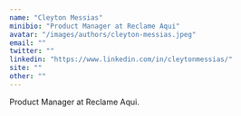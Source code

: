 ```yaml
---
name: "Cleyton Messias"
minibio: "Product Manager at Reclame Aqui"
avatar: "/images/authors/cleyton-messias.jpeg"
email: ""
twitter: ""
linkedin: "https://www.linkedin.com/in/cleytonmessias/"
site: ""
other: ""
---
```


Product Manager at Reclame Aqui.